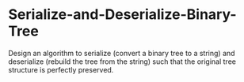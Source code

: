 # Serialize-and-Deserialize-Binary-Tree
Design an algorithm to serialize (convert a binary tree to a string) and deserialize (rebuild the tree from the string) such that the original tree structure is perfectly preserved.
